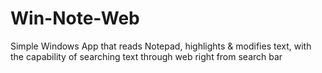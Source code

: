 # Win-Note-Web
Simple Windows App that reads Notepad, highlights &amp; modifies text, with the capability of searching text through web right from search bar
